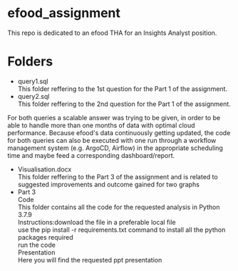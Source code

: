 # efood_assignment
This repo is dedicated to an efood THA for an Insights Analyst position.

# Folders
- query1.sql <br />
  This folder reffering to the 1st question for the Part 1 of the assignment.
- query2.sql <br />
  This folder reffering to the 2nd question for the Part 1 of the assignment.
 
 For both queries a scalable answer was trying to be given, in order to be able to handle more than one months of data with optimal cloud performance.
 Because efood's data continuously getting updated, the code for both queries can also be executed with one run through a workflow management system 
 (e.g. ArgoCD, Airflow) in the appropriate scheduling time and maybe feed a corresponding dashboard/report. 
- Visualisation.docx <br />
  This folder reffering to the Part 3 of the assignment and is related to suggested improvements and outcome gained for two graphs
- Part 3 <br />
  Code <br />
  This folder contains all the code for the requested analysis in Python 3.7.9  <br />
  Instructions:download the file in a preferable local file  <br />
               use the pip install -r requirements.txt command to install all the python packages required  <br />
               run the code  <br />
  Presentation  <br />
  Here you will find the requested ppt presentation
                  
   

